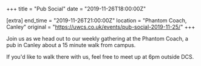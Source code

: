 +++
title = "Pub Social"
date = "2019-11-26T18:00:00Z"

[extra]
end_time = "2019-11-26T21:00:00Z"
location = "Phantom Coach, Canley"
original = "https://uwcs.co.uk/events/pub-social-2019-11-25/"
+++

Join us as we head out to our weekly gathering at the Phantom Coach, a pub in Canley about a 15 minute walk from campus.

If you'd like to walk there with us, feel free to meet up at 6pm outside DCS.

